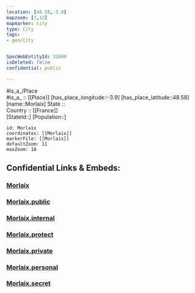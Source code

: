 ```yaml
---
location: [48.58,-3.9] 
mapzoom: [7,12] 
mapmarker: city 
type: City
tags:
- geo/City


SpocWebEntityId: 32600
isDeleted: false
confidential: public

---
```

#is_a_/Place  
#is_a_ :: [[Place]] 
[has_place_longitude::-3.9] 
[has_place_latitude::48.58] 
[name::Morlaix] 
State ::  
Country :: [[France]]  
[StateId::] 
[Population::] 



```leaflet
id: Morlaix
coordinates: [[Morlaix]] 
markerFile: [[Morlaix]] 
defaultZoom: 11 
maxZoom: 18
```


## Confidential Links & Embeds: 

### [Morlaix](/_Standards/Earth/Continent/Europe/Europe~West/France/regions~France/Bretagne/departments~Bretagne/Finistère/communes~Finistère/Morlaix/cities~Morlaix/Morlaix.md) 

### [Morlaix.public](/_public/Earth/Continent/Europe/Europe~West/France/regions~France/Bretagne/departments~Bretagne/Finistère/communes~Finistère/Morlaix/cities~Morlaix/Morlaix.public.md) 

### [Morlaix.internal](/_internal/Earth/Continent/Europe/Europe~West/France/regions~France/Bretagne/departments~Bretagne/Finistère/communes~Finistère/Morlaix/cities~Morlaix/Morlaix.internal.md) 

### [Morlaix.protect](/_protect/Earth/Continent/Europe/Europe~West/France/regions~France/Bretagne/departments~Bretagne/Finistère/communes~Finistère/Morlaix/cities~Morlaix/Morlaix.protect.md) 

### [Morlaix.private](/_private/Earth/Continent/Europe/Europe~West/France/regions~France/Bretagne/departments~Bretagne/Finistère/communes~Finistère/Morlaix/cities~Morlaix/Morlaix.private.md) 

### [Morlaix.personal](/_personal/Earth/Continent/Europe/Europe~West/France/regions~France/Bretagne/departments~Bretagne/Finistère/communes~Finistère/Morlaix/cities~Morlaix/Morlaix.personal.md) 

### [Morlaix.secret](/_secret/Earth/Continent/Europe/Europe~West/France/regions~France/Bretagne/departments~Bretagne/Finistère/communes~Finistère/Morlaix/cities~Morlaix/Morlaix.secret.md)

